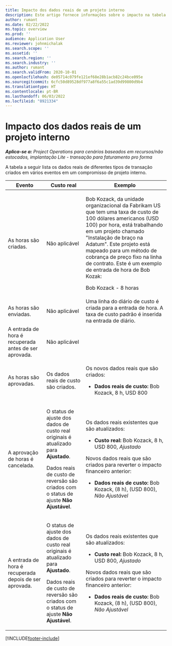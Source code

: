 ```yaml
---
title: Impacto dos dados reais de um projeto interno
description: Este artigo fornece informações sobre o impacto na tabela Dados reais em vários eventos de um projeto interno no Microsoft Dynamics 365 Project Operations.
author: rumant
ms.date: 02/22/2022
ms.topic: overview
ms.prod: ''
audience: Application User
ms.reviewer: johnmichalak
ms.search.scope: ''
ms.assetid: ''
ms.search.region: ''
ms.search.industry: ''
ms.author: rumant
ms.search.validFrom: 2020-10-01
ms.openlocfilehash: de05714c079fe121ef68e28b1acb82c24bce095e
ms.sourcegitcommit: 6cfc50d89528df977a8f6a55c1ad39d99800d9b4
ms.translationtype: HT
ms.contentlocale: pt-BR
ms.lasthandoff: 06/03/2022
ms.locfileid: "8921334"
---
```

# <a name="actuals-impact-for-an-internal-project"></a>Impacto dos dados reais de um projeto interno

_**Aplica-se a:** Project Operations para cenários baseados em recursos/não estocados, implantação Lite - transação para faturamento pro forma_

A tabela a seguir lista os dados reais de diferentes tipos de transação criados em vários eventos em um compromisso de projeto interno.

| Evento | Custo real | Exemplo |
|---|---|---|
| As horas são criadas. | Não aplicável | <p>Bob Kozack, da unidade organizacional da Fabrikam US que tem uma taxa de custo de 100 dólares americanos (USD 100) por hora, está trabalhando em um projeto chamado "Instalação de braço na Adatum". Este projeto está mapeado para um método de cobrança de preço fixo na linha de contrato. Este é um exemplo de entrada de hora de Bob Kozak:</p><p>Bob Kozack - 8 horas</p> |
| As horas são enviadas. | Não aplicável | Uma linha do diário de custo é criada para a entrada de hora. A taxa de custo padrão é inserida na entrada de diário. |
| A entrada de hora é recuperada antes de ser aprovada. | Não aplicável | |
| As horas são aprovadas. | Os dados reais de custo são criados. | <p>Os novos dados reais que são criados:</p><ul><li>**Dados reais de custo:** Bob Kozack, 8 h, USD 800</li></ul> |
| A aprovação de horas é cancelada. | <p>O status de ajuste dos dados de custo real originais é atualizado para **Ajustado**.</p><p>Dados reais de custo de reversão são criados com o status de ajuste **Não Ajustável**.</p> | <p>Os dados reais existentes que são atualizados:</p><ul><li>**Custo real:** Bob Kozack, 8 h, USD 800, *Ajustado*</li></ul><p>Novos dados reais que são criados para reverter o impacto financeiro anterior:</p><ul><li>**Dados reais de custo:** Bob Kozack, (8 h), (USD 800), *Não Ajustável*</li></ul> |
| A entrada de hora é recuperada depois de ser aprovada. | <p>O status de ajuste dos dados de custo real originais é atualizado para **Ajustado**.</p><p>Dados reais de custo de reversão são criados com o status de ajuste **Não Ajustável**.</p> | <p>Os dados reais existentes que são atualizados:</p><ul><li>**Custo real:** Bob Kozack, 8 h, USD 800, *Ajustado*</li></ul><p>Novos dados reais que são criados para reverter o impacto financeiro anterior:</p><ul><li>**Dados reais de custo:** Bob Kozack, (8 h), (USD 800), *Não Ajustável*</li></ul> |

[!INCLUDE[footer-include](../includes/footer-banner.md)]
